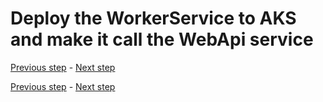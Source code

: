 # Deploy the WorkerService to AKS and make it call the WebApi service

[Previous step](step-17.md) - [Next step](step-19.md)





[Previous step](step-17.md) - [Next step](step-19.md)
